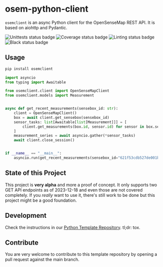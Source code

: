 # osem-python-client
`osemclient` is an async Python client for the OpenSenseMap REST API.
It is based on aiohttp and Pydantic.

![Unittests status badge](https://github.com/hf-kklein/osem-python-client/workflows/Unittests/badge.svg)
![Coverage status badge](https://github.com//hf-kklein/osem-python-client/workflows/Coverage/badge.svg)
![Linting status badge](https://github.com/hf-kklein/osem-python-client/workflows/Linting/badge.svg)
![Black status badge](https://github.com/hf-kklein/osem-python-client/workflows/Formatting/badge.svg)

## Usage
```bash
pip install osemclient
```

```python
import asyncio
from typing import Awaitable

from osemclient.client import OpenSenseMapClient
from osemclient.models import Measurement


async def get_recent_measurements(sensebox_id: str):
    client = OpenSenseMapClient()
    box = await client.get_sensebox(sensebox_id)
    sensor_tasks: list[Awaitable[list[Measurement]]] = [
        client.get_measurements(box.id, sensor.id) for sensor in box.sensors
    ]
    measurement_series = await asyncio.gather(*sensor_tasks)
    await client.close_session()


if __name__ == "__main__":
    asyncio.run(get_recent_measurements(sensebox_id="621f53cdb527de001b06ad5e"))

```

## State of this Project
This project is **very alpha** and more a proof of concept.
It only supports two GET API endpoints as of 2023-12-18 and even those are not covered completely.
If you _really_ want to use it, there's still work to be done but this project might be a good foundation.

## Development
Check the instructions in our [Python Template Repository](https://github.com/Hochfrequenz/python_template_repository#how-to-use-this-repository-on-your-machine).
tl;dr: tox.

## Contribute
You are very welcome to contribute to this template repository by opening a pull request against the main branch.